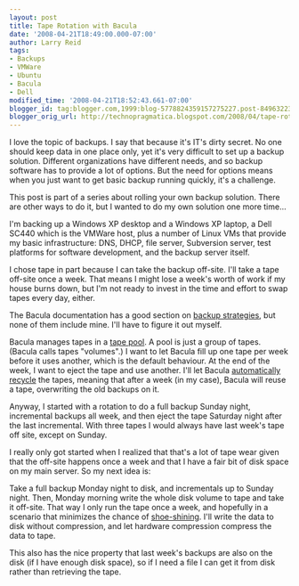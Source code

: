 ```yaml
---
layout: post
title: Tape Rotation with Bacula
date: '2008-04-21T18:49:00.000-07:00'
author: Larry Reid
tags:
- Backups
- VMWare
- Ubuntu
- Bacula
- Dell
modified_time: '2008-04-21T18:52:43.661-07:00'
blogger_id: tag:blogger.com,1999:blog-5778824359157275227.post-8496322384818155899
blogger_orig_url: http://technopragmatica.blogspot.com/2008/04/tape-rotation-with-bacula.html
---
```


I love the topic of backups. I say that because it's <span
class="blsp-spelling-error" id="SPELLING_ERROR_0">IT's</span> dirty
secret. No one should keep data in one place only, yet it's very
difficult to set up a backup solution. Different organizations have
different needs, and so backup software has to provide a lot of options.
But the need for options means when you just want to get basic backup
running quickly, it's a challenge.  
  
This post is part of a series about rolling your own backup solution.
There are other ways to do it, but I wanted to do my own solution one
more time...  
  
I'm backing up a Windows <span class="blsp-spelling-error"
id="SPELLING_ERROR_1">XP</span> desktop and a Windows <span
class="blsp-spelling-error" id="SPELLING_ERROR_2">XP</span> laptop, a
Dell SC440 which is the <span class="blsp-spelling-error"
id="SPELLING_ERROR_3">VMWare</span> host, plus a number of Linux <span
class="blsp-spelling-error" id="SPELLING_ERROR_4">VMs</span> that
provide my basic infrastructure: <span class="blsp-spelling-error"
id="SPELLING_ERROR_5">DNS</span>, <span class="blsp-spelling-error"
id="SPELLING_ERROR_6">DHCP</span>, file server, Subversion server, test
platforms for software development, and the backup server itself.  
  
I chose tape in part because I can take the backup off-site. I'll take a
tape off-site once a week. That means I might lose a week's worth of
work if my house burns down, but I'm not ready to invest in the time and
effort to swap tapes every day, either.  
  
The <span class="blsp-spelling-error"
id="SPELLING_ERROR_7">Bacula</span> documentation has a good section on
[backup strategies][1], but none of them include mine. I'll have to
figure it out myself.  
  
<span class="blsp-spelling-error" id="SPELLING_ERROR_8">Bacula</span>
manages tapes in a [tape pool][2]. A pool is just a group of tapes.
(<span class="blsp-spelling-error" id="SPELLING_ERROR_9">Bacula</span>
calls tapes "volumes".) I want to let <span class="blsp-spelling-error"
id="SPELLING_ERROR_10">Bacula</span> fill up one tape per week before it
uses another, which is the default behaviour. At the end of the week, I
want to eject the tape and use another. I'll let <span
class="blsp-spelling-error" id="SPELLING_ERROR_11">Bacula</span>
[automatically recycle][3] the tapes, meaning that after a week (in my
case), <span class="blsp-spelling-error"
id="SPELLING_ERROR_12">Bacula</span> will reuse a tape, overwriting the
old backups on it.  
  
Anyway, I started with a rotation to do a full backup Sunday night,
incremental backups all week, and then eject the tape Saturday night
after the last incremental. With three tapes I would always have last
week's tape off site, except on Sunday.  
  
I really only got started when I realized that that's a lot of tape wear
given that the off-site happens once a week and that I have a fair bit
of disk space on my main server. So my next idea is:  
  
Take a full backup Monday night to disk, and <span
class="blsp-spelling-error" id="SPELLING_ERROR_13">incrementals</span>
up to Sunday night. Then, Monday morning write the whole disk volume to
tape and take it off-site. That way I only run the tape once a week, and
hopefully in a scenario that minimizes the chance of [shoe-shining][4].
I'll write the data to disk without compression, and let hardware
compression compress the data to tape.  
  
This also has the nice property that last week's backups are also on the
disk (if I have enough disk space), so if I need a file I can get it
from disk rather than retrieving the tape.



[1]: http://www.bacula.org/en/rel-manual/Backup_Strategies.html
[2]: http://www.bacula.org/en/rel-manual/Getting_Started_with_Bacula.html#SECTION00920000000000000000
[3]: http://www.bacula.org/en/rel-manual/Automatic_Volume_Recycling.html#RecyclingChapter
[4]: http://en.wikipedia.org/wiki/Tape_drive

